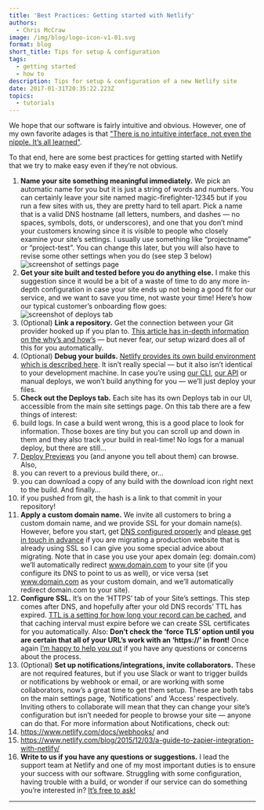 ```yaml
---
title: 'Best Practices: Getting started with Netlify'
authors:
  - Chris McCraw
image: /img/blog/logo-icon-v1-01.svg
format: blog
short_title: Tips for setup & configuration
tags:
  - getting started
  - how to
description: Tips for setup & configuration of a new Netlify site
date: 2017-01-31T20:35:22.223Z
topics:
  - tutorials
---
```

We hope that our software is fairly intuitive and obvious.  However, one of my own favorite adages is that ["There is no intuitive interface, not even the nipple.  It’s all learned"](http://www.greenend.org.uk/rjk/misc/nipple.html).

To that end, here are some best practices for getting started with Netlify that we try to make easy even if they’re not obvious.  

 1. **Name your site something meaningful immediately.**  We pick an automatic name for you but it is just a string of words and numbers.  You can certainly leave your site named magic-firefighter-12345 but if you run a few sites with us, they are pretty hard to tell apart.  Pick a name that is a valid DNS hostname (all letters, numbers, and dashes — no spaces, symbols, dots, or underscores), and one that you don’t mind your customers knowing since it is visible to people who closely examine your site’s settings.  I usually use something like “projectname” or “project-test”.  You can change this later, but you will also have to revise some other settings when you do (see step 3 below)
    ![screenshot of settings page](/img/blog/screen1.png)
 2. **Get your site built and tested before you do anything else.**  I make this suggestion since it would be a bit of a waste of time to do any more in-depth configuration in case your site ends up not being a good fit for our service, and we want to save you time, not waste your time!  Here’s how our typical customer’s onboarding flow goes:
    ![screenshot of deploys tab](/img/blog/screen2.png)
 3. (Optional) **Link a repository.**  Get the connection between your Git provider hooked up if you plan to.  [This article has in-depth information on the why’s and how’s](https://www.netlify.com/docs/continuous-deployment/) — but never fear, our setup wizard does all of this for you automatically.
 4. (Optional) **Debug your builds.**  [Netlify provides its own build environment which is described here](https://www.netlify.com/blog/2016/10/18/how-our-build-bots-build-sites/).  It isn’t really special — but it also isn’t identical to your development machine.  In case you’re using [our CLI](https://www.netlify.com/docs/cli), [our API](https://www.netlify.com/docs/api/) or manual deploys, we won’t build anything for you — we’ll just deploy your files.
 5. **Check out the Deploys tab.**  Each site has its own Deploys tab in our UI, accessible from the main site settings page.  On this tab there are a few things of interest:
 6. build logs.  In case a build went wrong, this is a good place to look for information.  Those boxes are tiny but you can scroll up and down in them and they also track your build in real-time!  No logs for a manual deploy, but there are still…
 7. [Deploy Previews](https://www.netlify.com/blog/2016/07/20/introducing-deploy-previews-in-netlify/) you (and anyone you tell about them) can browse.  Also,
 8. you can revert to a previous build there, or…
 9. you can download a copy of any build with the download icon right next to the build.  And finally…
10. if you pushed from git, the hash is a link to that commit in your repository!
11. **Apply a custom domain name.**  We invite all customers to bring a custom domain name, and we provide SSL for your domain name(s).  However, before you start, get [DNS configured properly](https://www.netlify.com/docs/custom-domains/) and [please get in touch in advance](https://www.netlify.com/support/) if you are migrating a production website that is already using SSL so I can give you some special advice about migrating.  Note that in case you use your apex domain (eg: domain.com) we’ll automatically redirect www.domain.com to your site (if you configure its DNS to point to us as well), or vice versa (set www.domain.com as your custom domain, and we’ll automatically redirect domain.com to your site).
12. **Configure SSL.**  It’s on the ‘HTTPS’ tab of your Site’s settings. This step comes after DNS, and hopefully after your old DNS records’ TTL has expired.   [TTL is a setting for how long your record can be cached](http://dyn.com/blog/dyn-tech-everything-you-ever-wanted-to-know-about-ttls/), and that caching interval must expire before we can create SSL certificates for you automatically.  Also: **Don’t check the ‘force TLS’ option until you are certain that all of your URL’s work with an ‘https://’ in front!**  Once again [I’m happy to help you out](https://www.netlify.com/support/) if you have any questions or concerns about the process.
13. (Optional) **Set up notifications/integrations, invite collaborators.**  These are not required features, but if you use Slack or want to trigger builds or notifications by webhook or email, or are working with some collaborators, now’s a great time to get them setup.  These are both tabs on the main settings page, ‘Notifications’ and ‘Access’ respectively.  Inviting others to collaborate will mean that they can change your site’s configuration but isn’t needed for people to browse your site — anyone can do that.  For more information about Notifications, check out:
14. https://www.netlify.com/docs/webhooks/ and
15. https://www.netlify.com/blog/2015/12/03/a-guide-to-zapier-integration-with-netlify/
16. **Write to us if you have any questions or suggestions.**  I lead the support team at Netlify and one of my most important duties is to ensure your success with our software.  Struggling with some configuration, having trouble with a build, or wonder if our service can do something you’re interested in?  [It’s free to ask!](https://www.netlify.com/support/)

---

